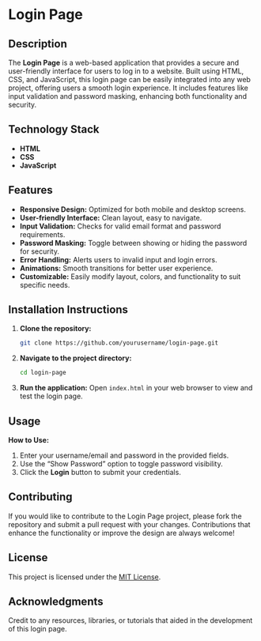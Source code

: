 # Login Page

## Description
The **Login Page** is a web-based application that provides a secure and user-friendly interface for users to log in to a website. Built using HTML, CSS, and JavaScript, this login page can be easily integrated into any web project, offering users a smooth login experience. It includes features like input validation and password masking, enhancing both functionality and security.

## Technology Stack
- **HTML**
- **CSS**
- **JavaScript**

## Features
- **Responsive Design:** Optimized for both mobile and desktop screens.
- **User-friendly Interface:** Clean layout, easy to navigate.
- **Input Validation:** Checks for valid email format and password requirements.
- **Password Masking:** Toggle between showing or hiding the password for security.
- **Error Handling:** Alerts users to invalid input and login errors.
- **Animations:** Smooth transitions for better user experience.
- **Customizable:** Easily modify layout, colors, and functionality to suit specific needs.

## Installation Instructions
1. **Clone the repository:**
   ```bash
   git clone https://github.com/yourusername/login-page.git
   ```
2. **Navigate to the project directory:**
   ```bash
   cd login-page
   ```
3. **Run the application:**
   Open `index.html` in your web browser to view and test the login page.

## Usage

**How to Use:**
1. Enter your username/email and password in the provided fields.
2. Use the “Show Password” option to toggle password visibility.
3. Click the **Login** button to submit your credentials.

## Contributing
If you would like to contribute to the Login Page project, please fork the repository and submit a pull request with your changes. Contributions that enhance the functionality or improve the design are always welcome!

## License
This project is licensed under the [MIT License](LICENSE).

## Acknowledgments
Credit to any resources, libraries, or tutorials that aided in the development of this login page.

